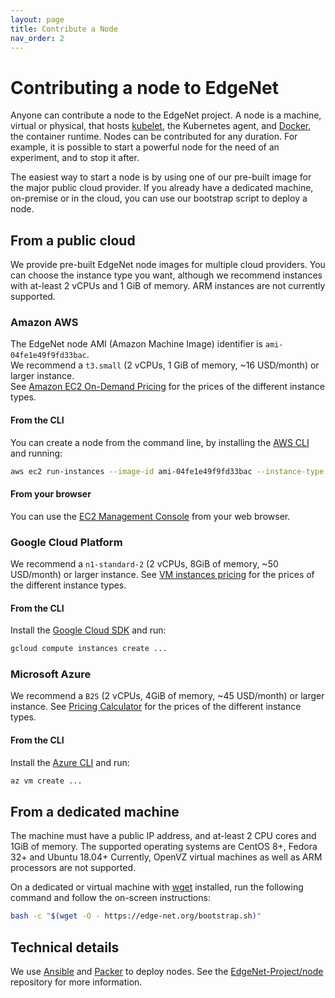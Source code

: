 ```yaml
---
layout: page
title: Contribute a Node
nav_order: 2
---
```


# Contributing a node to EdgeNet

Anyone can contribute a node to the EdgeNet project.
A node is a machine, virtual or physical, that hosts [kubelet](https://kubernetes.io/docs/reference/command-line-tools-reference/kubelet/), the Kubernetes agent, and [Docker](https://www.docker.com/), the container runtime.
Nodes can be contributed for any duration.
For example, it is possible to start a powerful node for the need of an experiment, and to stop it after.

The easiest way to start a node is by using one of our pre-built image for the major public cloud provider.
If you already have a dedicated machine, on-premise or in the cloud, you can use our bootstrap script to deploy a node.

## From a public cloud

We provide pre-built EdgeNet node images for multiple cloud providers.
You can choose the instance type you want, although we recommend instances with at-least 2 vCPUs and 1 GiB of memory.
ARM instances are not currently supported.

### Amazon AWS

The EdgeNet node AMI (Amazon Machine Image) identifier is `ami-04fe1e49f9fd33bac`.  
We recommend a `t3.small` (2 vCPUs, 1 GiB of memory, ~16 USD/month) or larger instance.  
See [Amazon EC2 On-Demand Pricing](https://aws.amazon.com/ec2/pricing/on-demand/) for the prices of the different instance types.

#### From the CLI

You can create a node from the command line, by installing the [AWS CLI](https://docs.aws.amazon.com/cli/latest/userguide/install-cliv2.html) and running:
```bash
aws ec2 run-instances --image-id ami-04fe1e49f9fd33bac --instance-type t3.small
```

#### From your browser

You can use the [EC2 Management Console](https://console.aws.amazon.com/ec2/v2/home) from your web browser.

### Google Cloud Platform

We recommend a `n1-standard-2` (2 vCPUs, 8GiB of memory, ~50 USD/month) or larger instance.
See [VM instances pricing](https://cloud.google.com/compute/vm-instance-pricing) for the prices of the different instance types.

#### From the CLI

Install the [Google Cloud SDK](https://cloud.google.com/sdk/docs/install) and run:
```bash
gcloud compute instances create ...
```

### Microsoft Azure

We recommend a `B2S` (2 vCPUs, 4GiB of memory, ~45 USD/month) or larger instance.
See [Pricing Calculator](https://azure.microsoft.com/en-us/pricing/calculator/) for the prices of the different instance types.

#### From the CLI

Install the [Azure CLI](https://docs.microsoft.com/en-us/cli/azure/install-azure-cli) and run:
```bash
az vm create ...
```

## From a dedicated machine

The machine must have a public IP address, and at-least 2 CPU cores and 1GiB of memory.
The supported operating systems are CentOS 8+, Fedora 32+ and Ubuntu 18.04+
Currently, OpenVZ virtual machines as well as ARM processors are not supported.

On a dedicated or virtual machine with [wget](https://www.gnu.org/software/wget/) installed, run the following command and follow the on-screen instructions:
```bash
bash -c "$(wget -O - https://edge-net.org/bootstrap.sh)"
```

## Technical details

We use [Ansible](https://www.ansible.com/) and [Packer](https://www.packer.io/) to deploy nodes.
See the [EdgeNet-Project/node](https://github.com/EdgeNet-project/node/) repository for more information.
